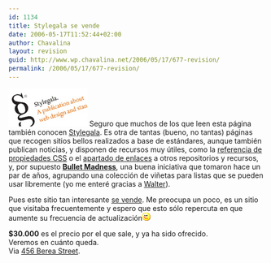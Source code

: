 ```yaml
---
id: 1134
title: Stylegala se vende
date: 2006-05-17T11:52:44+02:00
author: Chavalina
layout: revision
guid: http://www.wp.chavalina.net/2006/05/17/677-revision/
permalink: /2006/05/17/677-revision/
---
```

<img class="imgizqda" src="/imagenes/fotos/stylegala.jpg" alt="Stylegala - web design publication" /> Seguro que muchos de los que leen esta página también conocen <a href="http://stylegala.com/" target="_blank">Stylegala</a>. Es otra de tantas (bueno, no tantas) páginas que recogen sitios bellos realizados a base de estándares, aunque también publican noticias, y disponen de recursos muy &uacute;tiles, como la <a href="http://www.stylegala.com/features/css-reference/" target="_blank">referencia de propiedades CSS</a> o el <a href="http://www.stylegala.com/resources/" target="_blank">apartado de enlaces</a> a otros repositorios y recursos, y, por supuesto **<a href="http://www.stylegala.com/features/bulletmadness/" target="_blank">Bullet Madness</a>**, una buena iniciativa que tomaron hace un par de a&ntilde;os, agrupando una colección de vi&ntilde;etas para listas que se pueden usar libremente (yo me enteré gracias a <a href="http://www.htmllife.com/archivos/bullet_madness/" target="_blank">Walter</a>).

Pues este sitio tan interesante <a href="http://www.sitepoint.com/forums/showthread.php?t=381321" target="_blank">se vende</a>. Me preocupa un poco, es un sitio que visitaba frecuentemente y espero que esto sólo repercuta en que aumente su frecuencia de actualización![emo](/imagenes/emoticonos/guino.gif) 

**$30.000** es el precio por el que sale, y ya ha sido ofrecido.  
Veremos en cuánto queda.  
Via <a href="http://www.456bereastreet.com/archive/200605/stylegala_is_for_sale/" target="_blank">456 Berea Street</a>.